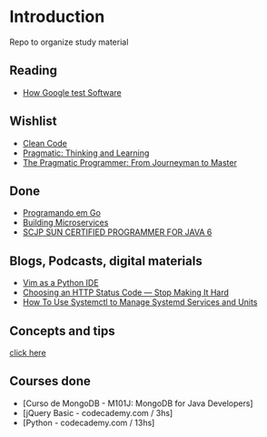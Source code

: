 # Introduction

Repo to organize study material


## Reading

* [How Google test Software](https://books.google.com.br/books?id=VrAx1ATf-RoC&redir_esc=y)

## Wishlist

* [Clean Code](http://www.amazon.com.br/Clean-Code-Handbook-Software-Craftsmanship-ebook/dp/B001GSTOAM/ref=sr_1_1?ie=UTF8&qid=1434382564&sr=8-1&keywords=clean+code)
* [Pragmatic: Thinking and Learning](https://pragprog.com/book/ahptl/pragmatic-thinking-and-learning)
* [The Pragmatic Programmer: From Journeyman to Master](https://pragprog.com/book/tpp/the-pragmatic-programmer)

## Done

* [Programando em Go](http://www.casadocodigo.com.br/products/livro-google-go)
* [Building Microservices](http://shop.oreilly.com/product/0636920033158.do)
* [SCJP SUN CERTIFIED PROGRAMMER FOR JAVA 6](http://www.amazon.com/SCJP-Certified-Programmer-Java-310-065/dp/0071591060/ref=sr_1_1?ie=UTF8&qid=1429881366&sr=8-1&keywords=scjp)

## Blogs, Podcasts, digital materials

* [Vim as a Python IDE](https://www.youtube.com/watch?v=YhqsjUUHj6g&feature=youtu.be)
* [Choosing an HTTP Status Code — Stop Making It Hard](http://racksburg.com/choosing-an-http-status-code/)
* [How To Use Systemctl to Manage Systemd Services and Units](https://www.digitalocean.com/community/tutorials/how-to-use-systemctl-to-manage-systemd-services-and-units)

## Concepts and tips

[click here](CONCEPTS_TIPS.md)

## Courses done

* [Curso de MongoDB - M101J: MongoDB for Java Developers]
* [jQuery Basic - codecademy.com / 3hs]
* [Python - codecademy.com / 13hs]
